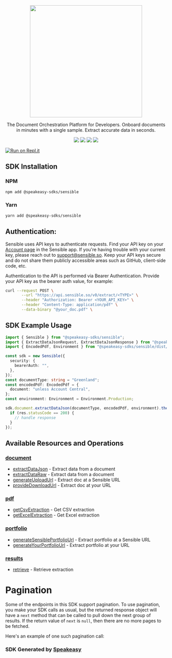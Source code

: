 <div align="center">
    <img src="https://github.com/speakeasy-sdks/sensible-node-sdk/assets/6267663/f2db11b7-29e8-4475-adcd-be2dbdd48f8f" width="350">
   <p>The Document Orchestration Platform for Developers. Onboard documents in minutes with a single sample. Extract accurate data in seconds.</p>
   <a href="https://docs.sensible.so/docs"><img src="https://img.shields.io/static/v1?label=Docs&message=API Ref&color=000000&style=for-the-badge" /></a>
   <a href="https://github.com/speakeasy-sdks/sensible-node-sdk/actions"><img src="https://img.shields.io/github/actions/workflow/status/speakeasy-sdks/sensible-node-sdk/speakeasy_sdk_generation.yml?style=for-the-badge" /></a>
  <a href="https://opensource.org/licenses/MIT"><img src="https://img.shields.io/badge/License-MIT-blue.svg?style=for-the-badge" /></a>
  <a href="https://github.com/speakeasy-sdks/sensible-node-sdk/releases"><img src="https://img.shields.io/github/v/release/speakeasy-sdks/sensible-node-sdk?sort=semver&style=for-the-badge" /></a>
</div>


[![Run on Repl.it](https://repl.it/badge/github/speakeasy-sdks/sensible-node-sdk)](https://replit.com/join/jtnwgbwhep-sagarbatchu1)

<!-- Start SDK Installation -->
## SDK Installation

### NPM

```bash
npm add @speakeasy-sdks/sensible
```

### Yarn

```bash
yarn add @speakeasy-sdks/sensible
```
<!-- End SDK Installation -->

## Authentication: 

Sensible uses API keys to authenticate requests. Find your API key on your [Account page](https://app.sensible.so/signin/?returnUrl=%2Faccount%2F) in the Sensible app. If you're having trouble with your current key, please reach out to support@sensible.so. Keep your API keys secure and do not share them publicly accessible areas such as GitHub, client-side code, etc.

Authentication to the API is performed via Bearer Authentication. Provide your API key as the bearer auth value, for example:

```bash
curl --request POST \
       --url "https://api.sensible.so/v0/extract/<TYPE>" \
       --header "Authorization: Bearer <YOUR_API_KEY>" \
       --header "Content-Type: application/pdf" \
       --data-binary "@your_doc.pdf" \
```

## SDK Example Usage
<!-- Start SDK Example Usage -->
```typescript
import { Sensible } from "@speakeasy-sdks/sensible";
import { ExtractDataJsonRequest, ExtractDataJsonResponse } from "@speakeasy-sdks/sensible/dist/sdk/models/operations";
import { EncodedPdf, Environment } from "@speakeasy-sdks/sensible/dist/sdk/models/shared";

const sdk = new Sensible({
  security: {
    bearerAuth: "",
  },
});
const documentType: string = "Greenland";
const encodedPdf: EncodedPdf = {
  document: "unless Account Central",
};
const environment: Environment = Environment.Production;

sdk.document.extractDataJson(documentType, encodedPdf, environment).then((res: ExtractDataJsonResponse) => {
  if (res.statusCode == 200) {
    // handle response
  }
});
```
<!-- End SDK Example Usage -->

<!-- Start SDK Available Operations -->
## Available Resources and Operations


### [document](docs/sdks/document/README.md)

* [extractDataJson](docs/sdks/document/README.md#extractdatajson) - Extract data from a document
* [extractDataRaw](docs/sdks/document/README.md#extractdataraw) - Extract data from a document
* [generateUploadUrl](docs/sdks/document/README.md#generateuploadurl) - Extract doc at a Sensible URL
* [provideDownloadUrl](docs/sdks/document/README.md#providedownloadurl) - Extract doc at your URL

### [pdf](docs/sdks/pdf/README.md)

* [getCsvExtraction](docs/sdks/pdf/README.md#getcsvextraction) - Get CSV extraction
* [getExcelExtraction](docs/sdks/pdf/README.md#getexcelextraction) - Get Excel extraction

### [portfolio](docs/sdks/portfolio/README.md)

* [generateSensiblePortfolioUrl](docs/sdks/portfolio/README.md#generatesensibleportfoliourl) - Extract portfolio at a Sensible URL
* [generateYourPortfolioUrl](docs/sdks/portfolio/README.md#generateyourportfoliourl) - Extract portfolio at your URL

### [results](docs/sdks/results/README.md)

* [retrieve](docs/sdks/results/README.md#retrieve) - Retrieve extraction
<!-- End SDK Available Operations -->



<!-- Start Dev Containers -->

<!-- End Dev Containers -->



<!-- Start Pagination -->
# Pagination

Some of the endpoints in this SDK support pagination. To use pagination, you make your SDK calls as usual, but the
returned response object will have a `next` method that can be called to pull down the next group of results. If the
return value of `next` is `null`, then there are no more pages to be fetched.

Here's an example of one such pagination call:
<!-- End Pagination -->

<!-- Placeholder for Future Speakeasy SDK Sections -->



### SDK Generated by [Speakeasy](https://docs.speakeasyapi.dev/docs/using-speakeasy/client-sdks)
